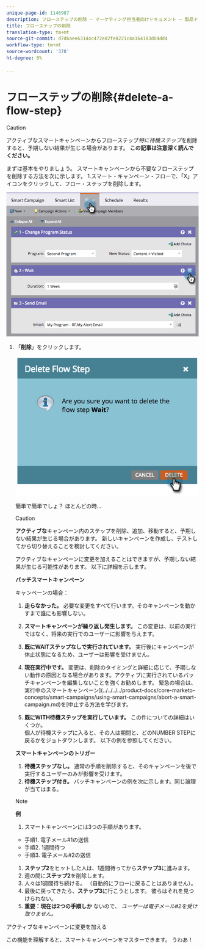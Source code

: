 ```yaml
---
unique-page-id: 1146987
description: フローステップの削除 — マーケティング担当者向けドキュメント — 製品ドキュメント
title: フローステップの削除
translation-type: tm+mt
source-git-commit: d7d6aee63144c472e02fe0221c4a164183d04dd4
workflow-type: tm+mt
source-wordcount: '378'
ht-degree: 0%

---
```



# フローステップの削除{#delete-a-flow-step}

>[!CAUTION]
>
>アクティブなスマートキャンペーンからフローステップ&#x200B;*特に待機ステップ*&#x200B;を削除すると、予期しない結果が生じる場合があります。 **この記事は注意深く読んでください。**

まずは基本をやりましょう。 スマートキャンペーンから不要なフローステップを削除する方法を次に示します。 1.スマート・キャンペーン・フローで、「X」アイコンをクリックして、フロー・ステップを削除します。

![](assets/image2014-9-22-13-3a52-3a20.png)

1. 「**削除**」をクリックします。

   ![](assets/image2014-9-22-13-3a55-3a25.png)

   簡単で簡単でしょ？ ほとんどの時…

   >[!CAUTION]
   >
   >**アクティブな**&#x200B;キャンペーン内のステップを削除、追加、移動すると、予期しない結果が生じる場合があります。 新しいキャンペーンを作成し、テストしてから切り替えることを検討してください。

   アクティブなキャンペーンに変更を加えることはできますが、予期しない結果が生じる可能性があります。 以下に詳細を示します。

   **バッチスマートキャンペーン**

   キャンペーンの場合：

   1. **走らなかった。** 必要な変更をすべて行います。そのキャンペーンを動かすまで誰にも影響しない。
   1. **スマートキャンペーンが繰り返し発生します。** この変更は、以前の実行ではなく、将来の実行でのユーザーに影響を与えます。
   1. **既にWAITステップなしで実行されています。** 実行後にキャンペーンが休止状態になるため、ユーザーは影響を受けません。
   1. **現在実行中です。** 変更は、削除のタイミングと詳細に応じて、予期しない動作の原因となる場合があります。アクティブに実行されているバッチキャンペーンを編集しないことを強くお勧めします。 緊急の場合は、実行中のスマートキャンペーン](../../../../product-docs/core-marketo-concepts/smart-campaigns/using-smart-campaigns/abort-a-smart-campaign.md)を[中止する方法を学びます。

   1. **既にWITH待機ステップを実行しています。** この件についての詳細はいくつか。\
      個人が待機ステップに入ると、その人は期間と、どのNUMBER STEPに戻るかをジョトダウンします。 以下の例を参照してください。

   **スマートキャンペーンのトリガー**

   1. **待機ステップなし。** 通常の手順を削除すると、そのキャンペーンを後で実行するユーザーのみが影響を受けます。
   1. **待機ステップ付き。** バッチキャンペーンの例を次に示します。同じ論理が当てはまる。

   >[!NOTE]
   >
   >**例**
   >
   >    
   >    
   >1. スマートキャンペーンには3つの手順があります。
   >
   >   * 手順1. 電子メール#1の送信
   >   * 手順2. 1週間待つ
   >   * 手順3. 電子メール#2の送信
   >
   >1. **ステップ2**&#x200B;をヒットした人は、1週間待ってから&#x200B;**ステップ3**&#x200B;に進みます。
   >1. 週の間に&#x200B;**ステップ2**&#x200B;を削除します。
   >1. 人々は1週間待ち続ける。 （自動的にフローに戻ることはありません）。
   >1. 最後に戻ってきたら、**ステップ3**&#x200B;に行こうとします。 彼らはそれを見つけられない。
   >1. **重要：現在は2つの手順しか** ないので、 *ユーザーは電子メール#2を受け取りません。*


アクティブなキャンペーンに変更を加える

この機能を理解すると、スマートキャンペーンをマスターできます。 うわあ！
